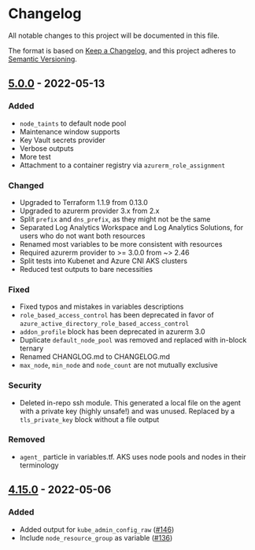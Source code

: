# Changelog
All notable changes to this project will be documented in this file.

The format is based on [Keep a Changelog](https://keepachangelog.com/en/1.0.0/),
and this project adheres to [Semantic Versioning](https://semver.org/spec/v2.0.0.html).

## [5.0.0] - 2022-05-13

### Added
- `node_taints` to default node pool
- Maintenance window supports
- Key Vault secrets provider
- Verbose outputs
- More test
- Attachment to a container registry via `azurerm_role_assignment`
  
### Changed
- Upgraded to Terraform 1.1.9 from 0.13.0
- Upgraded to azurerm provider 3.x from 2.x
- Split `prefix` and `dns_prefix`, as they might not be the same
- Separated Log Analytics Workspace and Log Analytics Solutions, for users who do not want both resources
- Renamed most variables to be more consistent with resources
- Required azurerm provider to >= 3.0.0 from ~> 2.46
- Split tests into Kubenet and Azure CNI AKS clusters
- Reduced test outputs to bare necessities
  
### Fixed
- Fixed typos and mistakes in variables descriptions
- `role_based_access_control` has been deprecated in favor of `azure_active_directory_role_based_access_control`
- `addon_profile` block has been deprecated in azurerm 3.0
- Duplicate `default_node_pool` was removed and replaced with in-block ternary
- Renamed CHANGLOG.md to CHANGELOG.md
- `max_node`, `min_node` and `node_count` are not mutually exclusive

### Security
- Deleted in-repo ssh module. This generated a local file on the agent with a private key (highly unsafe!) and was unused. Replaced by a `tls_private_key` block without a file output

### Removed
- `agent_` particle in variables.tf. AKS uses node pools and nodes in their terminology

## [4.15.0] - 2022-05-06
### Added
- Added output for `kube_admin_config_raw` ([#146](https://github.com/Azure/terraform-azurerm-aks/pull/146))
- Include `node_resource_group` as variable ([#136](https://github.com/Azure/terraform-azurerm-aks/pull/136))


[5.0.0]:https://github.com/Azure/terraform-azurerm-aks/releases/tag/5.0.0
[4.15.0]:https://github.com/Azure/terraform-azurerm-aks/releases/tag/4.15.0